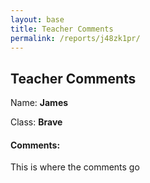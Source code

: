```yaml
---
layout: base
title: Teacher Comments
permalink: /reports/j48zk1pr/
---
```



## Teacher Comments

Name: **James**

Class: **Brave**

#### Comments:

This is where the comments go
